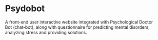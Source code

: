 # Psydobot
A front-end user interactive website integrated with Psychological Doctor Bot (chat-bot), along with questionnaire for
predicting mental disorders, analyzing stress and providing solutions.
